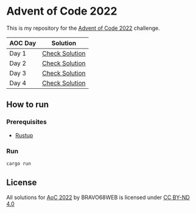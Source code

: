 # Advent of Code 2022

This is my repository for the [Advent of Code 2022](https://adventofcode.com/2022) challenge.

| AOC Day | Solution                    |
| ------- | --------------------------- |
| Day 1   | [Check Solution](src/d1.rs) |
| Day 2   | [Check Solution](src/d2.rs) |
| Day 3   | [Check Solution](src/d3.rs) |
| Day 4   | [Check Solution](src/d4.rs) |

## How to run

### Prerequisites

-   [Rustup](https://rustup.rs/)

### Run

```bash
cargo run
```

## License

All solutions for [AoC 2022](https://adventofcode.com/2022) by BRAVO68WEB is licensed under [CC BY-ND 4.0](https://creativecommons.org/licenses/by-nd/4.0/)
